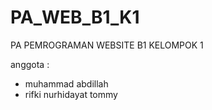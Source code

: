 # PA_WEB_B1_K1

PA PEMROGRAMAN WEBSITE B1 KELOMPOK 1

anggota :

- muhammad abdillah
- rifki nurhidayat
  tommy
